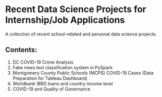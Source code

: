 # Recent Data Science Projects for Internship/Job Applications
A collection of recent school-related and personal data science projects.

## Contents:
1) DC COVID-19 Crime Analysis
2) Fake news text classification system in PySpark
3) Montgomery County Public Schools (MCPS) COVID-19 Cases (Data Preparation for Tableau Dashboard)
4) Worldbank IBRD loans and country income level
5) COVID-19 and Quality of Governance
